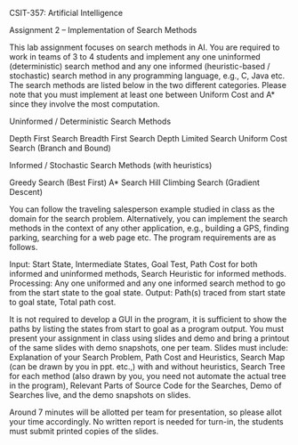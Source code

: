 CSIT-357: Artificial Intelligence

Assignment 2 – Implementation of Search Methods

 

This lab assignment focuses on search methods in AI. You are required to work in teams of 3 to 4 students and implement any one uninformed (deterministic) search method and any one informed (heuristic-based / stochastic) search method in any programming language, e.g., C, Java etc. The search methods are listed below in the two different categories. Please note that you must implement at least one between Uniform Cost and A* since they involve the most computation. 

 

Uninformed / Deterministic Search Methods

Depth First Search
Breadth First Search
Depth Limited Search
Uniform Cost Search (Branch and Bound)
 

Informed / Stochastic Search Methods (with heuristics)

Greedy Search (Best First)
A* Search
Hill Climbing Search (Gradient Descent)
 

You can follow the traveling salesperson example studied in class as the domain for the search problem. Alternatively, you can implement the search methods in the context of any other application, e.g., building a GPS, finding parking, searching for a web page etc. The program requirements are as follows.

Input: Start State, Intermediate States, Goal Test, Path Cost for both informed and uninformed methods, Search Heuristic for informed methods.
Processing: Any one uniformed and any one informed search method to go from the start state to the goal state.
Output: Path(s) traced from start state to goal state, Total path cost.
 

It is not required to develop a GUI in the program, it is sufficient to show the paths by listing the states from start to goal as a program output. You must present your assignment in class using slides and demo and bring a printout of the same slides with demo snapshots, one per team. Slides must include: Explanation of your Search Problem, Path Cost and Heuristics, Search Map (can be drawn by you in ppt. etc.,) with and without heuristics, Search Tree for each method (also drawn by you, you need not automate the actual tree in the program), Relevant Parts of Source Code for the Searches, Demo of Searches live, and the demo snapshots on slides.

Around 7 minutes will be allotted per team for presentation, so please allot your time accordingly. No written report is needed for turn-in, the students must submit printed copies of the slides.

 

 